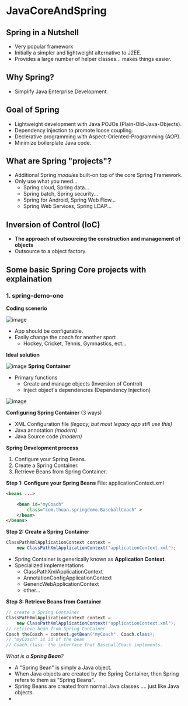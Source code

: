 # JavaCoreAndSpring
## Spring in a Nutshell
- Very popular framework
- Initially a simpler and lightweight alternative to J2EE.
- Provides a large number of helper classes... makes things easier.

## Why Spring?
- Simplify Java Enterprise Development.
## Goal of Spring
- Lightweight development with Java POJOs (Plain-Old-Java-Objects).
- Dependency injection to promote loose coupling.
- Declerative programming with Aspect-Oriented-Programming (AOP).
- Minimize boilerplate Java code.
## What are Spring "projects"?
  - Additional Spring *modules* built-on top of the core Spring Framework.
  - Only use what you need...
    * Spring cloud, Spring data...
    * Spring batch, Spring security...
    * Spring for Android, Spring Web Flow...
    * Spring Web Services, Spring LDAP...
## Inversion of Control (IoC)
- **The approach of outsourcing the construction and management of objects**
- Outsource to a object factory.
## Some basic Spring Core projects with explaination
### 1. spring-demo-one
 **Coding scenerio**

![image](https://user-images.githubusercontent.com/16172615/89800375-e7283b80-db58-11ea-8579-dcd4a0e5bdbf.png)
- App should be configurable.
- Easily change the coach for another sport
	* Hockey, Cricket, Tennis, Gymnastics, ect...

**Ideal solution**

![image](https://user-images.githubusercontent.com/16172615/89854940-67818780-dbbf-11ea-8411-4a6df9a2342f.png)
**Spring Container**
- Primary functions
	- Create and manage objects (Inversion of Control)
	- Inject object's dependencies (Dependency Injection)

![image](https://user-images.githubusercontent.com/16172615/89855189-0c9c6000-dbc0-11ea-83cd-718a2502cf13.png)

**Configuring Spring Container** (3 ways)
- XML Configuration file *(legacy, but most legacy app still use this)*
- Java annotation *(modern)*
- Java Source code *(modern)*

**Spring Development process**
1. Configure your Spring Beans.
2. Create a Spring Container.
3. Retrieve Beans from Spring Container.

**Step 1: Configure your Spring Beans**
File: applicationContext.xml

```xml
<beans ...>

	<bean id="myCoach"
		class="com.thuan.springdemo.BaseballCoach" >
	</bean>
</beans>
```
**Step 2: Create a Spring Container**
```java
ClassPathXmlApplicationContext context = 
	new ClassPathXmlApplicationContext("applicationContext.xml");
```
- Spring Container is generically known as **Application Context**.
- Specialized implementations
	- ClassPathXmlApplicationContext
	- AnnotationConfigApplicationContext
	- GenericWebApplicationContext
	- other...

**Step 3:  Retrieve Beans from Container**
```java
// create a Spring Container
ClassPathXmlApplicationContext context = 
	new ClassPathXmlApplicationContext("applicationContext.xml");
// retrieve bean from Spring Container
Coach theCoach = context.getBean("myCoach", Coach.class);
// "myCoach" is id of the bean
// Coach.class: the interface that BaseballCoach implements.
```

*What is a **Spring Bean**?*
- A "Spring Bean" is simply a Java object.
- When Java objects are created by the Spring Container, then Spring refers to them as "Spring Beans".
- Spring Beans are created from normal Java classes .... just like Java objects.
- 


<!--stackedit_data:
eyJkaXNjdXNzaW9ucyI6eyJ6Zno3RVlZTTF6WDNVWlVHIjp7In
N0YXJ0IjoyMDU3LCJlbmQiOjIwNjYsInRleHQiOiJcIm15Q29h
Y2hcIiJ9fSwiY29tbWVudHMiOnsiUVNCbThlWlBPRXpkdFZJdi
I6eyJkaXNjdXNzaW9uSWQiOiJ6Zno3RVlZTTF6WDNVWlVHIiwi
c3ViIjoiZ286MTAzNzg5Nzk4NTgwOTMxNDA3MDc5IiwidGV4dC
I6IklkIGlzIGxpa2UgYW4gYWxpYXMiLCJjcmVhdGVkIjoxNTk3
MTE4NDMwNjI2fX0sImhpc3RvcnkiOlsxNDUwNTk4MzEzLDQwMT
IyNzAyMSw0MDEyMjcwMjEsMTk1OTA0ODI3MiwxNzQyOTMwNzQz
LDg5OTYyNDczMSwtMzk5NjM0MjQ2XX0=
-->